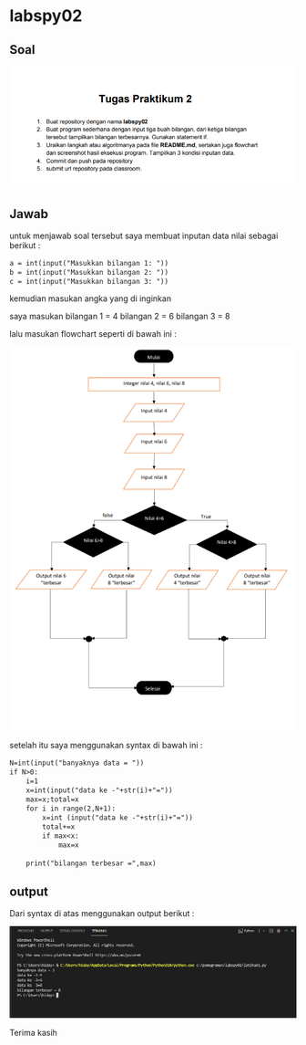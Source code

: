 # labspy02

## Soal 

![img](gambar/ss1.png)

## Jawab

untuk menjawab soal tersebut saya membuat inputan data nilai sebagai berikut : 

    a = int(input("Masukkan bilangan 1: "))
    b = int(input("Masukkan bilangan 2: "))
    c = int(input("Masukkan bilangan 3: "))

kemudian masukan angka yang di inginkan 

saya masukan bilangan 1 = 4 bilangan 2 = 6 bilangan 3 = 8 

lalu masukan flowchart seperti di bawah ini : 

![img](gambar/ss2.png)

setelah itu saya menggunakan syntax di bawah ini : 

    N=int(input("banyaknya data = "))
    if N>0:
        i=1
        x=int(input("data ke -"+str(i)+"="))
        max=x;total=x
        for i in range(2,N+1):
            x=int (input("data ke -"+str(i)+"="))
            total+=x
            if max<x:
                max=x

        print("bilangan terbesar =",max)

## output 

Dari syntax di atas menggunakan output berikut : 

![img](gambar/gambar1.png)

Terima kasih 





